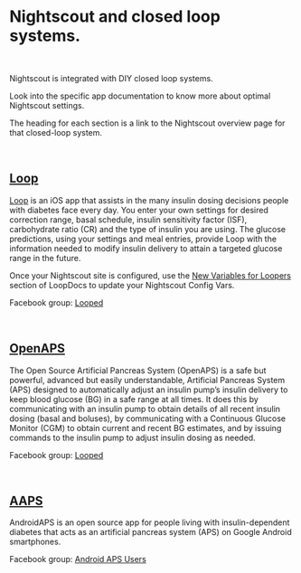 # Nightscout and closed loop systems.

</br>

Nightscout is integrated with DIY closed loop systems.

Look into the specific app documentation to know more about optimal Nightscout settings.

The heading for each section is a link to the Nightscout overview page for that closed-loop system.

</br>

## [Loop](https://loopkit.github.io/loopdocs/nightscout/overview/)

[Loop](https://loopdocs.org) is an iOS app that assists in the many insulin dosing decisions people with diabetes face every day. You enter your own settings for desired correction range, basal schedule, insulin sensitivity factor (ISF), carbohydrate ratio (CR) and the type of insulin you are using.  The glucose predictions, using your settings and meal entries, provide Loop with the information needed to modify insulin delivery to attain a targeted glucose range in the future.

Once your Nightscout site is configured, use the [New Variables for Loopers](https://loopkit.github.io/loopdocs/nightscout/update_user/#new-variables-for-loopers) section of LoopDocs to update your Nightscout Config Vars.

Facebook group: [Looped](https://www.facebook.com/groups/TheLoopedGroup)

</br>

## [OpenAPS](https://openaps.readthedocs.io/en/latest/docs/While%20You%20Wait%20For%20Gear/nightscout-setup.html#nightscout-introduction)

The Open Source Artificial Pancreas System (OpenAPS) is a safe but powerful, advanced but easily understandable, Artificial Pancreas System (APS) designed to automatically adjust an insulin pump’s insulin delivery to keep blood glucose (BG) in a safe range at all times. It does this by communicating with an insulin pump to obtain details of all recent insulin dosing (basal and boluses), by communicating with a Continuous Glucose Monitor (CGM) to obtain current and recent BG estimates, and by issuing commands to the insulin pump to adjust insulin dosing as needed.

Facebook group: [Looped](https://www.facebook.com/groups/TheLoopedGroup)

</br>

## [AAPS](https://androidaps.readthedocs.io/en/latest/EN/Installing-AndroidAPS/Nightscout.html)

AndroidAPS is an open source app for people living with insulin-dependent diabetes that acts as an artificial pancreas system (APS) on Google Android smartphones.

Facebook group: [Android APS Users](https://www.facebook.com/groups/AndroidAPSUsers)
